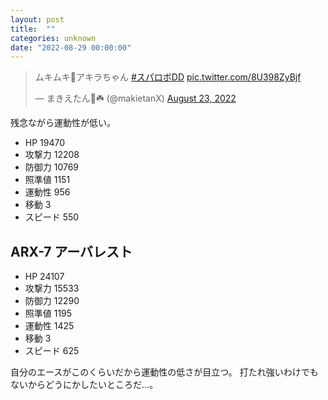 ```yaml
---
layout: post
title:  ""
categories: unknown
date: "2022-08-29 00:00:00"
---
```


<blockquote class="twitter-tweet tw-align-center"><p lang="ja" dir="ltr">ムキムキ💪アキラちゃん <a href="https://twitter.com/hashtag/%E3%82%B9%E3%83%91%E3%83%AD%E3%83%9CDD?src=hash&amp;ref_src=twsrc%5Etfw">#スパロボDD</a> <a href="https://t.co/8U398ZyBjf">pic.twitter.com/8U398ZyBjf</a></p>&mdash; まきえたん🥦☘️ (@makietanX) <a href="https://twitter.com/makietanX/status/1562170678660710400?ref_src=twsrc%5Etfw">August 23, 2022</a></blockquote> <script async src="https://platform.twitter.com/widgets.js" charset="utf-8"></script>

残念ながら運動性が低い。

- HP 19470
- 攻撃力 12208
- 防御力 10769
- 照準値 1151
- 運動性 956
- 移動 3
- スピード 550

## ARX-7 アーバレスト

- HP 24107
- 攻撃力 15533
- 防御力 12290
- 照準値 1195
- 運動性 1425
- 移動 3
- スピード 625

自分のエースがこのくらいだから運動性の低さが目立つ。
打たれ強いわけでもないからどうにかしたいところだ...。
